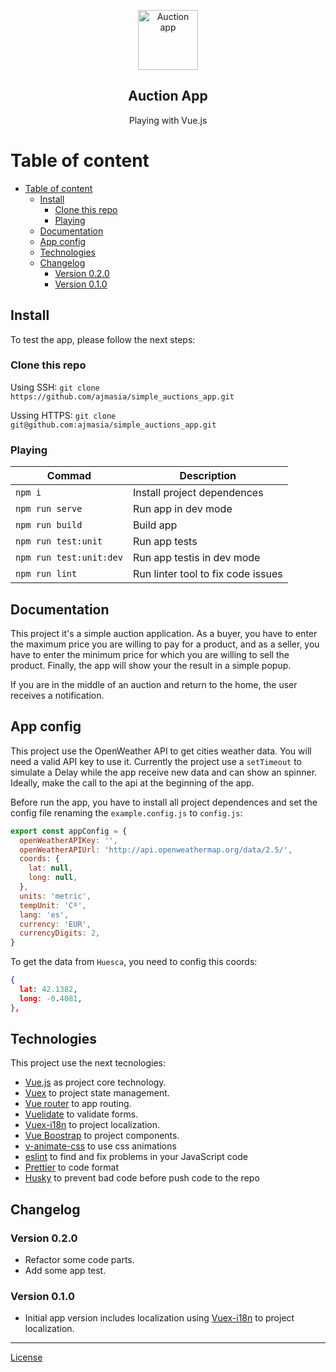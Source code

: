 <p align="center">
  <a href="http://github.com/kamranahmedse/developer-roadmap">
    <img src="https://cdn3.iconfinder.com/data/icons/seo-internet-marketing-flat-icons/250/web-code.png" alt="Auction app" width="96" height="96">
  </a>
  <h2 align="center">Auction App</h2>
  <p align="center">Playing with Vue.js</p>
</p>

# Table of content

- [Table of content](#table-of-content)
  - [Install](#install)
    - [Clone this repo](#clone-this-repo)
    - [Playing](#playing)
  - [Documentation](#documentation)
  - [App config](#app-config)
  - [Technologies](#technologies)
  - [Changelog](#changelog)
    - [Version 0.2.0](#version-020)
    - [Version 0.1.0](#version-010)

## Install

To test the app, please follow the next steps:

### Clone this repo

Using SSH: `git clone https://github.com/ajmasia/simple_auctions_app.git`

Ussing HTTPS: `git clone git@github.com:ajmasia/simple_auctions_app.git`

### Playing

| Commad                  | Description                        |
| ----------------------- | ---------------------------------- |
| `npm i`                 | Install project dependences        |
| `npm run serve`         | Run app in dev mode                |
| `npm run build`         | Build app                          |
| `npm run test:unit`     | Run app tests                      |
| `npm run test:unit:dev` | Run app testis in dev mode         |
| `npm run lint`          | Run linter tool to fix code issues |

## Documentation

This project it's a simple auction application. As a buyer, you have to enter the maximum price you are willing to pay for a product, and as a seller, you have to enter the minimum price for which you are willing to sell the product. Finally, the app will show your the result in a simple popup.

If you are in the middle of an auction and return to the home, the user receives a notification.

## App config

This project use the OpenWeather API to get cities weather data. You will need a valid API key to use it. Currently the project use a `setTimeout` to simulate a Delay while the app receive new data and can show an spinner. Ideally, make the call to the api at the beginning of the app.

Before run the app, you have to install all project dependences and set the config file renaming the `example.config.js` to `config.js`:

```js
export const appConfig = {
  openWeatherAPIKey: '',
  openWeatherAPIUrl: 'http://api.openweathermap.org/data/2.5/',
  coords: {
    lat: null,
    long: null,
  },
  units: 'metric',
  tempUnit: 'Cº',
  lang: 'es',
  currency: 'EUR',
  currencyDigits: 2,
}
```

To get the data from `Huesca`, you need to config this coords:

```json
{
  lat: 42.1382,
  long: -0.4081,
},
```

## Technologies

This project use the next tecnologies:

- [Vue.js](https://vuejs.org/) as project core technology.
- [Vuex](https://vuex.vuejs.org/guide/) to project state management.
- [Vue router](https://router.vuejs.org/) to app routing.
- [Vuelidate](https://github.com/vuelidate/vuelidate) to validate forms.
- [Vuex-i18n](https://github.com/dkfbasel/vuex-i18n) to project localization.
- [Vue Boostrap](https://bootstrap-vue.js.org/) to project components.
- [v-animate-css](https://github.com/jofftiquez/v-animate-css) to use css animations
- [eslint](https://eslint.org/) to find and fix problems in your JavaScript code
- [Prettier](https://prettier.io/) to code format
- [Husky](https://github.com/typicode/husky) to prevent bad code before push code to the repo

## Changelog

### Version 0.2.0

- Refactor some code parts.
- Add some app test.

### Version 0.1.0

- Initial app version includes localization using [Vuex-i18n](https://github.com/dkfbasel/vuex-i18n) to project localization.

---

[License](./LICENSE.md)
